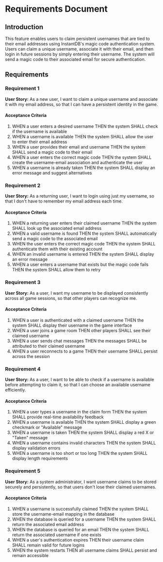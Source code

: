# Requirements Document

## Introduction

This feature enables users to claim persistent usernames that are tied to their email addresses using InstantDB's magic code authentication system. Users can claim a unique username, associate it with their email, and then login in future sessions by simply entering their username. The system will send a magic code to their associated email for secure authentication.

## Requirements

### Requirement 1

**User Story:** As a new user, I want to claim a unique username and associate it with my email address, so that I can have a persistent identity in the game.

#### Acceptance Criteria

1. WHEN a user enters a desired username THEN the system SHALL check if the username is available
2. WHEN a username is available THEN the system SHALL allow the user to enter their email address
3. WHEN a user provides their email and username THEN the system SHALL send a magic code to their email
4. WHEN a user enters the correct magic code THEN the system SHALL create the username-email association and authenticate the user
5. WHEN a username is already taken THEN the system SHALL display an error message and suggest alternatives

### Requirement 2

**User Story:** As a returning user, I want to login using just my username, so that I don't have to remember my email address each time.

#### Acceptance Criteria

1. WHEN a returning user enters their claimed username THEN the system SHALL look up the associated email address
2. WHEN a valid username is found THEN the system SHALL automatically send a magic code to the associated email
3. WHEN the user enters the correct magic code THEN the system SHALL authenticate them with their existing account
4. WHEN an invalid username is entered THEN the system SHALL display an error message
5. WHEN a user enters a username that exists but the magic code fails THEN the system SHALL allow them to retry

### Requirement 3

**User Story:** As a user, I want my username to be displayed consistently across all game sessions, so that other players can recognize me.

#### Acceptance Criteria

1. WHEN a user is authenticated with a claimed username THEN the system SHALL display their username in the game interface
2. WHEN a user joins a game room THEN other players SHALL see their claimed username
3. WHEN a user sends chat messages THEN the messages SHALL be attributed to their claimed username
4. WHEN a user reconnects to a game THEN their username SHALL persist across the session

### Requirement 4

**User Story:** As a user, I want to be able to check if a username is available before attempting to claim it, so that I can choose an available username efficiently.

#### Acceptance Criteria

1. WHEN a user types a username in the claim form THEN the system SHALL provide real-time availability feedback
2. WHEN a username is available THEN the system SHALL display a green checkmark or "Available" message
3. WHEN a username is taken THEN the system SHALL display a red X or "Taken" message
4. WHEN a username contains invalid characters THEN the system SHALL display validation errors
5. WHEN a username is too short or too long THEN the system SHALL display length requirements

### Requirement 5

**User Story:** As a system administrator, I want username claims to be stored securely and persistently, so that users don't lose their claimed usernames.

#### Acceptance Criteria

1. WHEN a username is successfully claimed THEN the system SHALL store the username-email mapping in the database
2. WHEN the database is queried for a username THEN the system SHALL return the associated email address
3. WHEN the database is queried for an email THEN the system SHALL return the associated username if one exists
4. WHEN a user's authentication expires THEN their username claim SHALL remain valid for future logins
5. WHEN the system restarts THEN all username claims SHALL persist and remain accessible